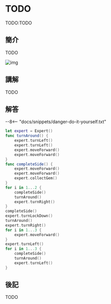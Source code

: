 # TODO

TODO:TODO

## 簡介

TODO

![img](https://imagedelivery.net/cdkaXPuFls5qlrh3GM4hfA/0a2006a7-2964-4b91-c5b1-e0595cebc900/public)

## 講解

TODO

## 解答

--8<-- "docs/snippets/danger-do-it-yourself.txt"

```swift linenums="1"
let expert = Expert()
func turnAround() {
    expert.turnLeft()
    expert.turnLeft()
    expert.moveForward()
    expert.moveForward()
}
func completeSide() {
    expert.moveForward()
    expert.moveForward()
    expert.collectGem()
}
for i in 1...2 {
    completeSide()
    turnAround()
    expert.turnRight()
}
completeSide()
expert.turnLockDown()
turnAround()
expert.turnRight()
for i in 1...3 {
    expert.moveForward()
}
expert.turnLeft()
for i in 1...3 {
    completeSide()
    turnAround()
    expert.turnLeft()
}
```

## 後記

TODO
